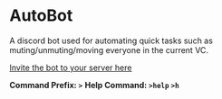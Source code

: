 # AutoBot
A discord bot used for automating quick tasks such as muting/unmuting/moving everyone in the current VC.

[Invite the bot to your server here](https://discord.com/oauth2/authorize?client_id=779723572968816663&permissions=8&scope=bot)


**Command Prefix: `>`**
**Help Command: `>help` `>h`**

